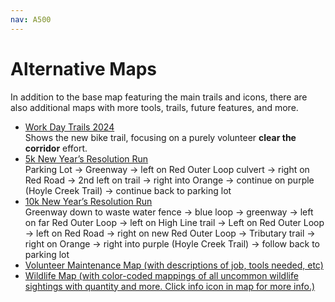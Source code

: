 ```yaml
---
nav: A500
---
```


# Alternative Maps

In addition to the base map featuring the main trails and icons, there are also additional maps with more tools, trails, future features, and more.

- [Work Day Trails 2024][link-workdaytrails]<br>
	Shows the new bike trail, focusing on a purely volunteer **clear the corridor** effort.
- [5k New Year’s Resolution Run][link-maprun5k]<br>
	Parking Lot → Greenway → left on Red Outer Loop culvert → right on Red Road → 2nd left on trail → right into Orange → continue on purple (Hoyle Creek Trail) → continue back to parking lot
- [10k New Year’s Resolution Run][link-maprun10k]<br>
	Greenway down to waste water fence → blue loop → greenway → left on far Red Outer Loop → left on High Line trail → Left on Red Outer Loop → left on Red Road → right on new Red Outer Loop → Tributary trail → right on Orange → right into purple (Hoyle Creek Trail) → follow back to parking lot
- [Volunteer Maintenance Map (with descriptions of job, tools needed, etc)][link-volunteer]
- [Wildlife Map (with color-coded mappings of all uncommon wildlife sightings with quantity and more. Click info icon in map for more info.)][link-wildlife]

[link-workdaytrails]: workdaytrails.map
[link-maprun5k]: run5k.map
[link-maprun10k]: run10k.map
[link-volunteer]: volunteer.map
[link-wildlife]: wildlife.map
